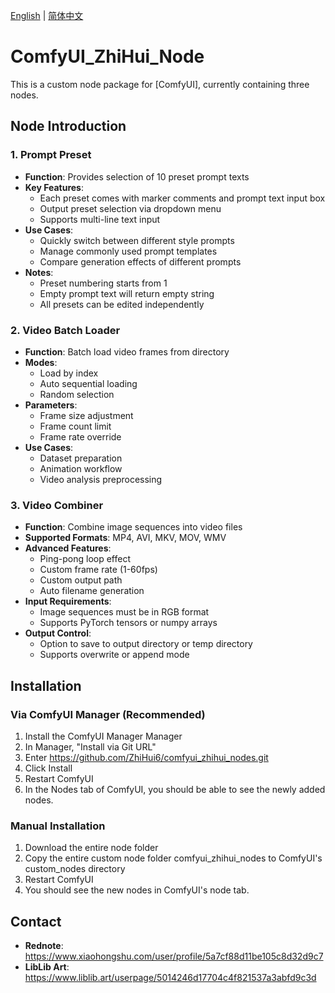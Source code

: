 [English](README.md) | [简体中文](README_CN.md)  

# ComfyUI_ZhiHui_Node
This is a custom node package for [ComfyUI], currently containing three nodes.

## Node Introduction
### 1. Prompt Preset
- **Function**: Provides selection of 10 preset prompt texts
- **Key Features**:
  - Each preset comes with marker comments and prompt text input box
  - Output preset selection via dropdown menu
  - Supports multi-line text input
- **Use Cases**:
  - Quickly switch between different style prompts
  - Manage commonly used prompt templates
  - Compare generation effects of different prompts
- **Notes**:
  - Preset numbering starts from 1
  - Empty prompt text will return empty string
  - All presets can be edited independently

### 2. Video Batch Loader
- **Function**: Batch load video frames from directory
- **Modes**: 
  - Load by index
  - Auto sequential loading
  - Random selection
- **Parameters**:
  - Frame size adjustment
  - Frame count limit
  - Frame rate override
- **Use Cases**:
  - Dataset preparation
  - Animation workflow
  - Video analysis preprocessing

### 3. Video Combiner
- **Function**: Combine image sequences into video files
- **Supported Formats**: MP4, AVI, MKV, MOV, WMV
- **Advanced Features**:
  - Ping-pong loop effect
  - Custom frame rate (1-60fps)
  - Custom output path
  - Auto filename generation
- **Input Requirements**:
  - Image sequences must be in RGB format
  - Supports PyTorch tensors or numpy arrays
- **Output Control**:
  - Option to save to output directory or temp directory
  - Supports overwrite or append mode

## Installation
### Via ComfyUI Manager (Recommended)
1. Install the ComfyUI Manager Manager
2. In Manager, "Install via Git URL"
3. Enter https://github.com/ZhiHui6/comfyui_zhihui_nodes.git
4. Click Install
5. Restart ComfyUI
6. In the Nodes tab of ComfyUI, you should be able to see the newly added nodes.

### Manual Installation
1. Download the entire node folder
2. Copy the entire custom node folder comfyui_zhihui_nodes to ComfyUI's custom_nodes directory
3. Restart ComfyUI
4. You should see the new nodes in ComfyUI's node tab.

## Contact
- **Rednote**: https://www.xiaohongshu.com/user/profile/5a7cf88d11be105c8d32d9c7
- **LibLib Art**: https://www.liblib.art/userpage/5014246d17704c4f821537a3abfd9c3d
